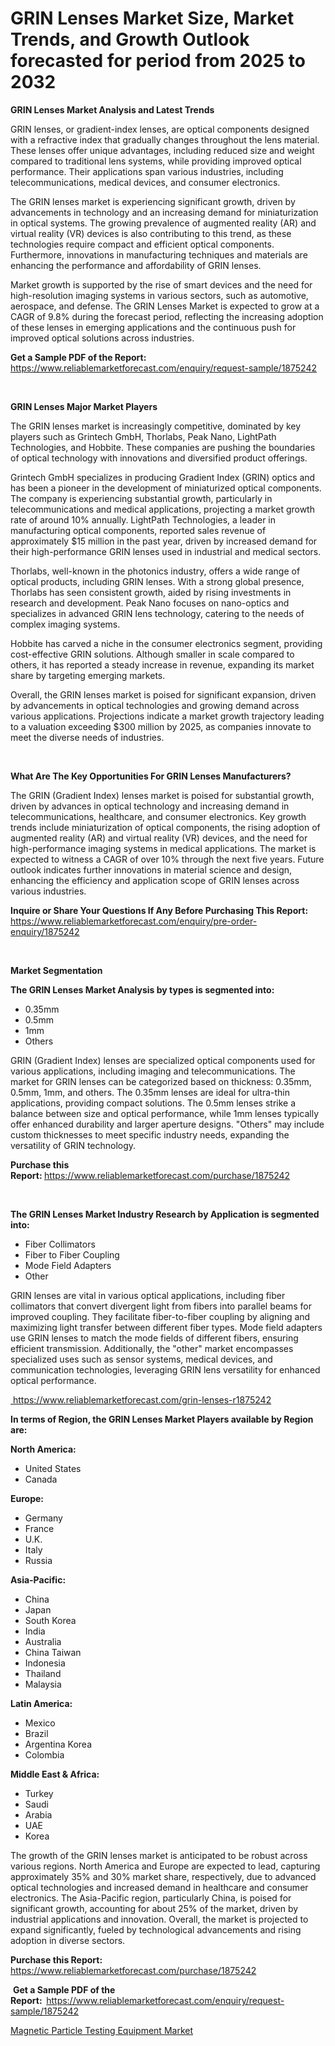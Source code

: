 <p><h1>GRIN Lenses Market Size, Market Trends, and Growth Outlook forecasted for period from 2025 to 2032</h1></p><p><strong>GRIN Lenses Market Analysis and Latest Trends</strong></p>
<p><p>GRIN lenses, or gradient-index lenses, are optical components designed with a refractive index that gradually changes throughout the lens material. These lenses offer unique advantages, including reduced size and weight compared to traditional lens systems, while providing improved optical performance. Their applications span various industries, including telecommunications, medical devices, and consumer electronics.</p><p>The GRIN lenses market is experiencing significant growth, driven by advancements in technology and an increasing demand for miniaturization in optical systems. The growing prevalence of augmented reality (AR) and virtual reality (VR) devices is also contributing to this trend, as these technologies require compact and efficient optical components. Furthermore, innovations in manufacturing techniques and materials are enhancing the performance and affordability of GRIN lenses.</p><p>Market growth is supported by the rise of smart devices and the need for high-resolution imaging systems in various sectors, such as automotive, aerospace, and defense. The GRIN Lenses Market is expected to grow at a CAGR of 9.8% during the forecast period, reflecting the increasing adoption of these lenses in emerging applications and the continuous push for improved optical solutions across industries.</p></p>
<p><strong>Get a Sample PDF of the Report:&nbsp;</strong> <a href="https://www.reliablemarketforecast.com/enquiry/request-sample/1875242?utm_campaign=3178&utm_medium=2&utm_source=Github&utm_content=ia&utm_term=11042025&utm_id=grin-lenses">https://www.reliablemarketforecast.com/enquiry/request-sample/1875242</a></p>
<p>&nbsp;</p>
<p><strong>GRIN Lenses Major Market Players</strong></p>
<p><p>The GRIN lenses market is increasingly competitive, dominated by key players such as Grintech GmbH, Thorlabs, Peak Nano, LightPath Technologies, and Hobbite. These companies are pushing the boundaries of optical technology with innovations and diversified product offerings.</p><p>Grintech GmbH specializes in producing Gradient Index (GRIN) optics and has been a pioneer in the development of miniaturized optical components. The company is experiencing substantial growth, particularly in telecommunications and medical applications, projecting a market growth rate of around 10% annually. LightPath Technologies, a leader in manufacturing optical components, reported sales revenue of approximately $15 million in the past year, driven by increased demand for their high-performance GRIN lenses used in industrial and medical sectors.</p><p>Thorlabs, well-known in the photonics industry, offers a wide range of optical products, including GRIN lenses. With a strong global presence, Thorlabs has seen consistent growth, aided by rising investments in research and development. Peak Nano focuses on nano-optics and specializes in advanced GRIN lens technology, catering to the needs of complex imaging systems.</p><p>Hobbite has carved a niche in the consumer electronics segment, providing cost-effective GRIN solutions. Although smaller in scale compared to others, it has reported a steady increase in revenue, expanding its market share by targeting emerging markets.</p><p>Overall, the GRIN lenses market is poised for significant expansion, driven by advancements in optical technologies and growing demand across various applications. Projections indicate a market growth trajectory leading to a valuation exceeding $300 million by 2025, as companies innovate to meet the diverse needs of industries.</p></p>
<p>&nbsp;</p>
<p><strong>What Are The Key Opportunities For GRIN Lenses Manufacturers?</strong></p>
<p><p>The GRIN (Gradient Index) lenses market is poised for substantial growth, driven by advances in optical technology and increasing demand in telecommunications, healthcare, and consumer electronics. Key growth trends include miniaturization of optical components, the rising adoption of augmented reality (AR) and virtual reality (VR) devices, and the need for high-performance imaging systems in medical applications. The market is expected to witness a CAGR of over 10% through the next five years. Future outlook indicates further innovations in material science and design, enhancing the efficiency and application scope of GRIN lenses across various industries.</p></p>
<p><strong>Inquire or Share Your Questions If Any Before Purchasing This Report:</strong> <a href="https://www.reliablemarketforecast.com/enquiry/pre-order-enquiry/1875242?utm_campaign=3178&utm_medium=2&utm_source=Github&utm_content=ia&utm_term=11042025&utm_id=grin-lenses">https://www.reliablemarketforecast.com/enquiry/pre-order-enquiry/1875242</a></p>
<p>&nbsp;</p>
<p><strong>Market Segmentation</strong></p>
<p><strong>The GRIN Lenses Market Analysis by types is segmented into:</strong></p>
<p><ul><li>0.35mm</li><li>0.5mm</li><li>1mm</li><li>Others</li></ul></p>
<p><p>GRIN (Gradient Index) lenses are specialized optical components used for various applications, including imaging and telecommunications. The market for GRIN lenses can be categorized based on thickness: 0.35mm, 0.5mm, 1mm, and others. The 0.35mm lenses are ideal for ultra-thin applications, providing compact solutions. The 0.5mm lenses strike a balance between size and optical performance, while 1mm lenses typically offer enhanced durability and larger aperture designs. "Others" may include custom thicknesses to meet specific industry needs, expanding the versatility of GRIN technology.</p></p>
<p><strong>Purchase this Report:&nbsp;</strong><a href="https://www.reliablemarketforecast.com/purchase/1875242?utm_campaign=3178&utm_medium=2&utm_source=Github&utm_content=ia&utm_term=11042025&utm_id=grin-lenses">https://www.reliablemarketforecast.com/purchase/1875242</a></p>
<p>&nbsp;</p>
<p><strong>The GRIN Lenses Market Industry Research by Application is segmented into:</strong></p>
<p><ul><li>Fiber Collimators</li><li>Fiber to Fiber Coupling</li><li>Mode Field Adapters</li><li>Other</li></ul></p>
<p><p>GRIN lenses are vital in various optical applications, including fiber collimators that convert divergent light from fibers into parallel beams for improved coupling. They facilitate fiber-to-fiber coupling by aligning and maximizing light transfer between different fiber types. Mode field adapters use GRIN lenses to match the mode fields of different fibers, ensuring efficient transmission. Additionally, the "other" market encompasses specialized uses such as sensor systems, medical devices, and communication technologies, leveraging GRIN lens versatility for enhanced optical performance.</p></p>
<p><a href="https://www.reliablemarketforecast.com/grin-lenses-r1875242?utm_campaign=3178&utm_medium=2&utm_source=Github&utm_content=ia&utm_term=11042025&utm_id=grin-lenses">&nbsp;https://www.reliablemarketforecast.com/grin-lenses-r1875242</a></p>
<p><strong>In terms of Region, the GRIN Lenses Market Players available by Region are:</strong></p>
<p>
    <p> <strong> North America: </strong>
        <ul>
            <li>United States</li>
            <li>Canada</li>
        </ul>
        </p> 
    <p> <strong> Europe: </strong>
        <ul>
            <li>Germany</li>
            <li>France</li>
            <li>U.K.</li>
            <li>Italy</li>
            <li>Russia</li>
        </ul>
        </p> 
    <p> <strong> Asia-Pacific: </strong>
        <ul>
            <li>China</li>
            <li>Japan</li>
            <li>South Korea</li>
            <li>India</li>
            <li>Australia</li>
            <li>China Taiwan</li>
            <li>Indonesia</li>
            <li>Thailand</li>
            <li>Malaysia</li>
        </ul>
        </p> 
    <p> <strong> Latin America: </strong>
        <ul>
            <li>Mexico</li>
            <li>Brazil</li>
            <li>Argentina Korea</li>
            <li>Colombia</li>
        </ul>
        </p> 
    <p> <strong> Middle East & Africa: </strong>
        <ul>
            <li>Turkey</li>
            <li>Saudi</li>
            <li>Arabia</li>
            <li>UAE</li>
            <li>Korea</li>
        </ul>
    </p>
    </p>
<p><p>The growth of the GRIN lenses market is anticipated to be robust across various regions. North America and Europe are expected to lead, capturing approximately 35% and 30% market share, respectively, due to advanced optical technologies and increased demand in healthcare and consumer electronics. The Asia-Pacific region, particularly China, is poised for significant growth, accounting for about 25% of the market, driven by industrial applications and innovation. Overall, the market is projected to expand significantly, fueled by technological advancements and rising adoption in diverse sectors.</p></p>
<p><strong>Purchase this Report: </strong><a href="https://www.reliablemarketforecast.com/purchase/1875242?utm_campaign=3178&utm_medium=2&utm_source=Github&utm_content=ia&utm_term=11042025&utm_id=grin-lenses">https://www.reliablemarketforecast.com/purchase/1875242</a></p>
<p>&nbsp;<strong>Get a Sample PDF of the Report:&nbsp;&nbsp;</strong><a href="https://www.reliablemarketforecast.com/enquiry/request-sample/1875242?utm_campaign=3178&utm_medium=2&utm_source=Github&utm_content=ia&utm_term=11042025&utm_id=grin-lenses">https://www.reliablemarketforecast.com/enquiry/request-sample/1875242</a></p>
<p><strong></strong></p>
<p><p><a href="https://github.com/abidomamen/Market-Research-Report-List-1/blob/main/magnetic-particle-testing-equipment-market.md?utm_campaign=3178&utm_medium=2&utm_source=Github&utm_content=ia&utm_term=11042025&utm_id=grin-lenses">Magnetic Particle Testing Equipment Market</a></p></p>